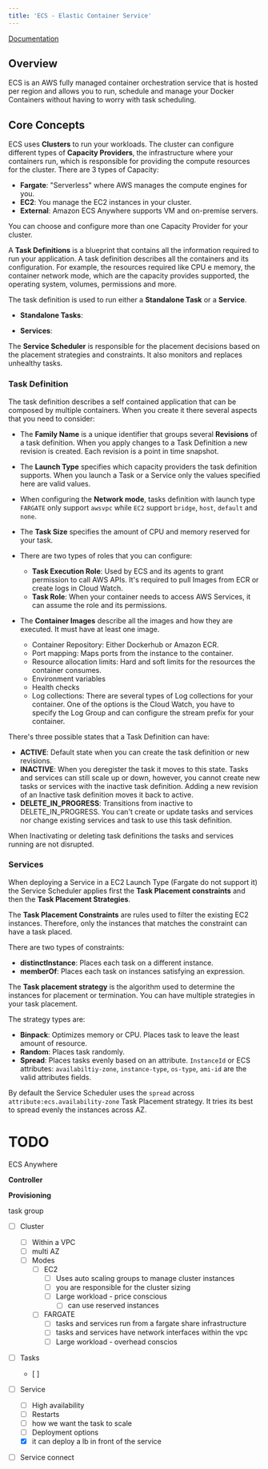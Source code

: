 ```yaml
---
title: 'ECS - Elastic Container Service'
---
```


[Documentation](https://docs.aws.amazon.com/ecs/index.html)

## Overview

ECS is an AWS fully managed container orchestration service that is hosted per region and allows you to run, schedule and manage your Docker Containers without having to worry with task scheduling.

## Core Concepts

ECS uses **Clusters** to run your workloads. The cluster can configure different types of **Capacity Providers**, the infrastructure where your containers run, which is responsible for providing the compute resources for the cluster. There are 3 types of Capacity:

- **Fargate**: "Serverless" where AWS manages the compute engines for you.
- **EC2**: You manage the EC2 instances in your cluster.
- **External**: Amazon ECS Anywhere supports VM and on-premise servers.

You can choose and configure more than one Capacity Provider for your cluster.

A **Task Definitions** is a blueprint that contains all the information required to run your application. A task definition describes all the containers and its configuration. For example, the resources required like CPU e memory, the container network mode, which are the capacity provides supported, the operating system, volumes, permissions and more.

The task definition is used to run either a **Standalone Task** or a **Service**. 

- **Standalone Tasks**: 

- **Services**: 

The **Service Scheduler** is responsible for the placement decisions based on the placement strategies and constraints. It also monitors and replaces unhealthy tasks.

### Task Definition

The task definition describes a self contained application that can be composed by multiple containers. When you create it there several aspects that you need to consider: 

- The **Family Name** is a unique identifier that groups several **Revisions** of a task definition. When you apply changes to a Task Definition a new revision is created. Each revision is a point in time snapshot.
- The **Launch Type** specifies which capacity providers the task definition supports. When you launch a Task or a Service only the values specified here are valid values.
- When configuring the **Network mode**, tasks definition with launch type `FARGATE` only support `awsvpc` while `EC2` support `bridge`, `host`, `default`  and `none`.
- The **Task Size** specifies the amount of CPU and memory reserved for your task.
- There are two types of roles that you can configure:
  - **Task Execution Role**: Used by ECS and its agents to grant permission to call AWS APIs. It's required to pull Images from ECR or create logs in Cloud Watch.
  - **Task Role**: When your container needs to access AWS Services, it can assume the role and its permissions.

- The **Container Images** describe all the images and how they are executed. It must have at least one image.
  - Container Repository: Either Dockerhub or Amazon ECR.
  - Port mapping: Maps ports from the instance to the container.
  - Resource allocation limits: Hard and soft limits for the resources the container consumes.
  - Environment variables
  - Health checks
  - Log collections: There are several types of Log collections for your container. One of the options is the Cloud Watch, you have to specify the Log Group and can configure the stream prefix for your container.

There's three possible states that a Task Definition can have:

- **ACTIVE**: Default state when you can create the task definition or new revisions.
- **INACTIVE**: When you deregister the task it moves to this state. Tasks and services can still scale up or down, however, you cannot create new tasks or services with the inactive task definition. Adding a new revision of an Inactive task definition moves it back to active.
- **DELETE_IN_PROGRESS**: Transitions from inactive to DELETE_IN_PROGRESS. You can't create or update tasks and services nor change existing services and task to use this task definition.

When Inactivating or deleting task definitions the tasks and services running are not disrupted. 

### Services

When deploying a Service in a EC2 Launch Type (Fargate do not support it) the Service Scheduler applies first the **Task Placement constraints** and then the **Task Placement Strategies**.

The **Task Placement Constraints** are rules used to filter the existing EC2 instances. Therefore, only the instances that matches the constraint can have a task placed.

There are two types of constraints:

- **distinctInstance**: Places each task on a different instance.
- **memberOf**: Places each task on instances satisfying an expression.

The **Task placement strategy** is the algorithm used to determine the instances for placement or termination. You can have multiple strategies in your task placement.

The strategy types are:

- **Binpack**: Optimizes memory or CPU. Places task to leave the least amount of resource.
- **Random**: Places task randomly.
- **Spread**: Places tasks evenly based on an attribute. `InstanceId` or ECS attributes: `availabiltiy-zone`, `instance-type`, `os-type`, `ami-id` are the valid attributes fields.

By default the Service Scheduler uses the `spread` across `attribute:ecs.availability-zone` Task Placement strategy. It tries its best to spread evenly the instances across AZ. 







# TODO

ECS Anywhere

**Controller** 

**Provisioning**

task group


- [ ] Cluster
  - [ ] Within a VPC
  - [ ] multi AZ
  - [ ] Modes
    - [ ] EC2
      - [ ] Uses auto scaling groups to manage cluster instances
      - [ ] you are responsible for the cluster sizing
      - [ ] Large workload - price conscious
        - [ ] can use reserved instances

    - [ ] FARGATE
      - [ ] tasks and services run from a fargate share infrastructure
      - [ ] tasks and services have network interfaces within the vpc
      - [ ] Large workload - overhead conscios

- [ ] Tasks
  - [ ] 

- [ ] Service
  - [ ] High availability
  - [ ] Restarts
  - [ ] how we want the task to scale 
  - [ ] Deployment options
  - [x] it can deploy a lb in front of the service
- [ ] Service connect



